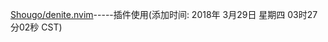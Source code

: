 [Shougo/denite.nvim](https://github.com/Shougo/denite.nvim)-----插件使用(添加时间: 2018年 3月29日 星期四 03时27分02秒 CST)
